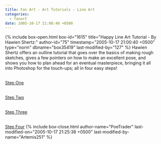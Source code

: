 ```yaml
---
title: Fan Art - Art Tutorials - Line Art
categories:
  - fanart
date: 2005-10-17 21:00:40 +0500
---
```

{% include box-open.html box-id="1615" title="Happy Line Art Tutorial - By Hawien Shertz:" author-id="75" timestamp="2005-10-17 21:00:40 +0500" type="norm" dbname="box35419" last-modified-by="127" %}
Hawien Shertz offers an outline tutorial that goes over the basics of making rough sketches, gives a few pointers on how to make an excellent pose, and shows you how to plan ahead for an eventual masterpiece, bringing it all into Photoshop for the touch-ups; all in four easy steps!<br /><br />

<a href="/fanart/tutorials/hawienshertz/step1.php">Step One</a><br /><br />

<a href="/fanart/tutorials/hawienshertz/step2.php">Step Two</a><br /><br />

<a href="/fanart/tutorials/hawienshertz/step3.php">Step Three</a><br /><br />

<a href="/fanart/tutorials/hawienshertz/step4.php">Step Four</a>
{% include box-close.html author-name="PoeTrader" last-modified-on="2005-10-17 21:25:38 +0500" last-modified-by-name="Artemis251" %}
